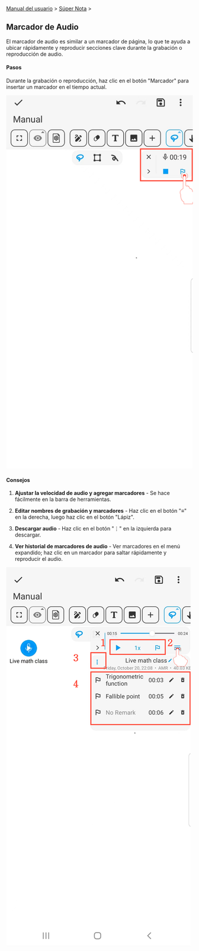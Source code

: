 [Manual del usuario](/dragonnest/drawnote/manual/es) > [Súper Nota](/dragonnest/drawnote/manual/es/super_note) >

Marcador de Audio
---
El marcador de audio es similar a un marcador de página, lo que te ayuda a ubicar rápidamente y reproducir secciones clave durante la grabación o reproducción de audio.

#### Pasos

Durante la grabación o reproducción, haz clic en el botón "Marcador" para insertar un marcador en el tiempo actual.

![](imgs/audio_marker.png)

#### Consejos

1. **Ajustar la velocidad de audio y agregar marcadores** - Se hace fácilmente en la barra de herramientas.

2. **Editar nombres de grabación y marcadores** - Haz clic en el botón "≡" en la derecha, luego haz clic en el botón "Lápiz".

3. **Descargar audio** - Haz clic en el botón "⋮" en la izquierda para descargar.

4. **Ver historial de marcadores de audio** - Ver marcadores en el menú expandido; haz clic en un marcador para saltar rápidamente y reproducir el audio.

![](imgs/audio_marker1.png)